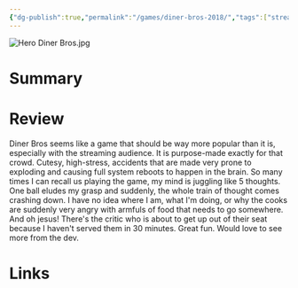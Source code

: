 ```yaml
---
{"dg-publish":true,"permalink":"/games/diner-bros-2018/","tags":["streamed","games"],"created":"2024-07-23","updated":"2024-08-27"}
---
```



![Hero Diner Bros.jpg](/img/user/Attachments/Hero%20Diner%20Bros.jpg)

# Summary

# Review

Diner Bros seems like a game that should be way more popular than it is, especially with the streaming audience. It is purpose-made exactly for that crowd. Cutesy, high-stress, accidents that are made very prone to exploding and causing full system reboots to happen in the brain. So many times I can recall us playing the game, my mind is juggling like 5 thoughts. One ball eludes my grasp and suddenly, the whole train of thought comes crashing down. I have no idea where I am, what I'm doing, or why the cooks are suddenly very angry with armfuls of food that needs to go somewhere. And oh jesus! There's the critic who is about to get up out of their seat because I haven't served them in 30 minutes. Great fun. Would love to see more from the dev.

# Links
